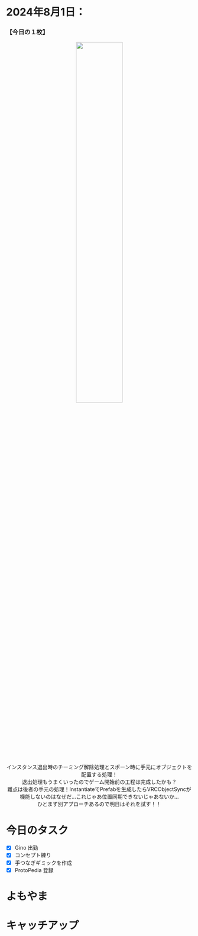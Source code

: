 # 2024年8月1日：
### 【今日の１枚】<br>
<p align="center">
  <img src="https://github.com/user-attachments/assets/678412bc-ff23-4c01-9df4-24724ea3ed03" width = 50%><br>
  インスタンス退出時のチーミング解除処理とスポーン時に手元にオブジェクトを配置する処理！<br>
  退出処理もうまくいったのでゲーム開始前の工程は完成したかも？<br>
  難点は後者の手元の処理！InstantiateでPrefabを生成したらVRCObjectSyncが機能しないのはなぜだ…これじゃあ位置同期できないじゃあないか…<br>
  ひとまず別アプローチあるので明日はそれを試す！！<br>
</p>

# 今日のタスク
- [x] Gino 出勤
- [x] コンセプト練り
- [x] 手つなぎギミックを作成
- [x] ProtoPedia 登録

# よもやま
## 

# キャッチアップ
